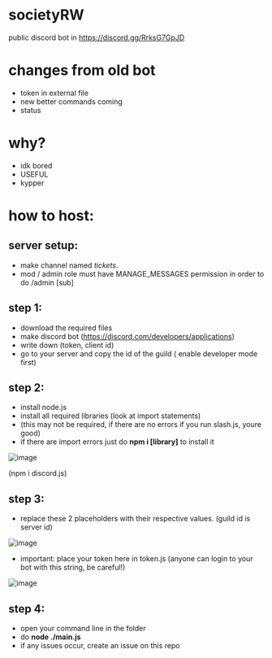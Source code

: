 # societyRW
public discord bot in https://discord.gg/RrksG7GpJD

# changes from old bot
- token in external file
- new better commands coming
- status

# why?
- idk bored
- USEFUL
- kypper

# how to host:

## server setup:
- make channel named *tickets*.
- mod / admin role must have MANAGE_MESSAGES permission in order to do /admin [sub]

## step 1:
- download the required files
- make discord bot (https://discord.com/developers/applications)
- write down (token, client id)
- go to your server and copy the id of the guild ( enable developer mode first)

## step 2:
- install node.js
- install all required libraries (look at import statements)
- (this may not be required, if there are no errors if you run slash.js, youre good)
- if there are import errors just do **npm i [library]** to install it

![image](https://user-images.githubusercontent.com/79268434/166147834-0464e196-bb87-4dca-b1ef-df0c01335d31.png)

(npm i discord.js)

## step 3:

- replace these 2 placeholders with their respective values. (guild id is server id)

![image](https://user-images.githubusercontent.com/79268434/166147409-a50e1d2e-a8cd-41c2-ae65-4184413ec443.png)


- important: place your token here in token.js (anyone can login to your bot with this string, be careful!)

![image](https://user-images.githubusercontent.com/79268434/166147480-10549e5e-bab9-4457-bc32-a5c2232c4efa.png)

## step 4:
- open your command line in the folder
- do **node ./main.js**
- if any issues occur, create an issue on this repo
